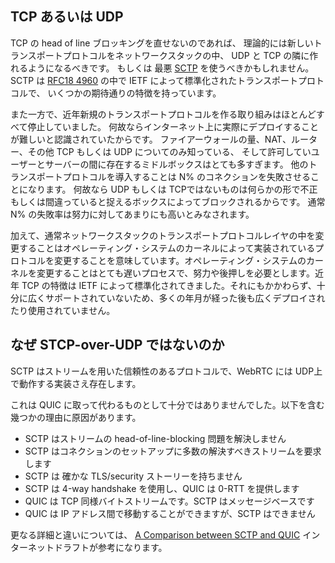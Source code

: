 ## TCP あるいは UDP

TCP の head of line ブロッキングを直せないのであれば、
理論的には新しいトランスポートプロトコルをネットワークスタックの中、
UDP と TCP の隣に作れるようになるべきです。
もしくは 最悪 [SCTP](https://en.wikipedia.org/wiki/Stream_Control_Transmission_Protocol) を使うべきかもしれません。
SCTP は [RFC18 4960](https://tools.ietf.org/html/rfc4960) の中で IETF によって標準化されたトランスポートプロトコルで、
いくつかの期待通りの特徴を持っています。

また一方で、近年新規のトランスポートプロトコルを作る取り組みはほとんどすべて停止していました。
何故ならインターネット上に実際にデプロイすることが難しいと認識されていたからです。
ファイアーウォールの量、NAT、ルーター、その他 TCP もしくは UDP についてのみ知っている、
そして許可していユーザーとサーバーの間に存在するミドルボックスはとても多すぎます。
他のトランスポートプロトコルを導入することは N% のコネクションを失敗させることになります。
何故なら UDP もしくは TCPではないものは何らかの形で不正もしくは間違っていると捉えるボックスによってブロックされるからです。
通常 N% の失敗率は努力に対してあまりにも高いとみなされます。

加えて、通常ネットワークスタックのトランスポートプロトコルレイヤの中を変更することはオペレーティング・システムのカーネルによって実装されているプロトコルを変更することを意味しています。オペレーティング・システムのカーネルを変更することはとても遅いプロセスで、努力や後押しを必要とします。近年 TCP の特徴は IETF によって標準化されてきました。それにもかかわらず、十分に広くサポートされていないため、多くの年月が経った後も広くデプロイされたり使用されていません。

## なぜ STCP-over-UDP ではないのか
SCTP はストリームを用いた信頼性のあるプロトコルで、WebRTC には UDP上で動作する実装さえ存在します。

これは QUIC に取って代わるものとして十分ではありませんでした。以下を含む幾つかの理由に原因があります。

 - SCTP はストリームの head-of-line-blocking 問題を解決しません
 - SCTP はコネクションのセットアップに多数の解決すべきストリームを要求します
 - SCTP は 確かな TLS/security ストーリーを持ちません
 - SCTP は 4-way handshake を使用し、QUIC は 0-RTT を提供します
 - QUIC は TCP 同様バイトストリームです。SCTP はメッセージベースです
 - QUIC は IP アドレス間で移動することができますが、SCTP はできません

更なる詳細と違いについては、
[A Comparison between SCTP and
QUIC](https://tools.ietf.org/html/draft-joseph-quic-comparison-quic-sctp-00)
 インターネットドラフトが参考になります。
